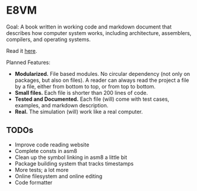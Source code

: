 # E8VM

Goal: A book written in working code and markdown document that
describes how computer system works, including architecture,
assemblers, compilers, and operating systems.

Read it [here](http://8k.lonnie.io).

Planned Features:

- **Modularized.** File based modules. No circular dependency (not only on packages,
  but also on files). A reader can always read the project a file by
  a file, either from bottom to top, or from top to bottom.
- **Small files.** Each file is shorter than 200 lines of code.
- **Tested and Documented.**
  Each file (will) come with test cases, examples, and markdown description.
- **Real.** The simulation (will) work like a real computer.

## TODOs

- Improve code reading website
- Complete consts in asm8
- Clean up the symbol linking in asm8 a little bit
- Package building system that tracks timestamps
- More tests; a lot more
- Online filesystem and online editing
- Code formatter
